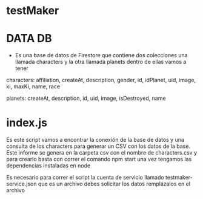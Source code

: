 # testMaker

# DATA DB

- Es una base de datos de Firestore que contiene dos colecciones una llamada characters y la otra llamada planets dentro de ellas vamos a tener

characters: affiliation, createAt, description, gender, id, idPlanet, uid, image, ki, maxKi, name, race

planets: createAt, description, id, uid, image, isDestroyed, name

# index.js

Es este script vamos a encontrar la conexión de la base de datos y una consulta de los characters para generar un CSV con los datos de la base. Este informe se genera en la carpeta csv con el nombre de characters.csv y para crearlo basta con correr el comando npm start una vez tengamos las dependencias instaladas en node


Es necesario para correr el script la cuenta de servicio llamado testmaker-service.json que es un archivo debes solicitar los datos remplázalos en el archivo